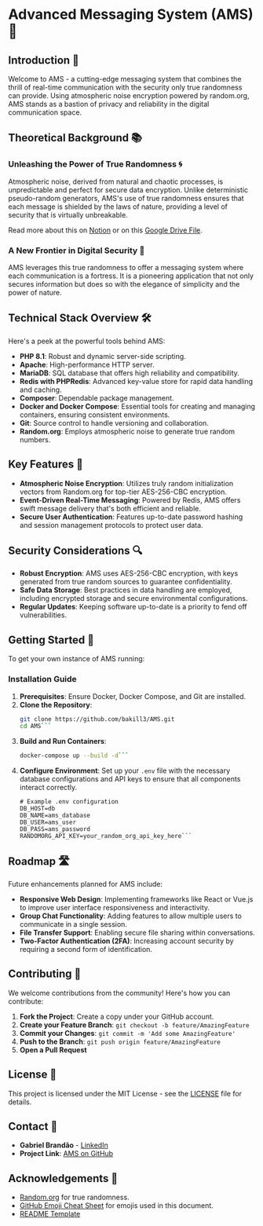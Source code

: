 # Advanced Messaging System (AMS) 🚀

## Introduction 🌟

Welcome to AMS - a cutting-edge messaging system that combines the thrill of real-time communication with the security only true randomness can provide. Using atmospheric noise encryption powered by random.org, AMS stands as a bastion of privacy and reliability in the digital communication space.

## Theoretical Background 📚

### Unleashing the Power of True Randomness 🌀

Atmospheric noise, derived from natural and chaotic processes, is unpredictable and perfect for secure data encryption. Unlike deterministic pseudo-random generators, AMS's use of true randomness ensures that each message is shielded by the laws of nature, providing a level of security that is virtually unbreakable.

Read more about this on [Notion](https://github.com/bakill3/AMS/blob/develop/LICENSE.md) or on this [Google Drive File](https://drive.google.com/file/d/1DLVSVBIeuG7bleG1NpNQTyPwsFRmyrUx/view?usp=sharing).

### A New Frontier in Digital Security 🔐

AMS leverages this true randomness to offer a messaging system where each communication is a fortress. It is a pioneering application that not only secures information but does so with the elegance of simplicity and the power of nature.

## Technical Stack Overview 🛠️

Here's a peek at the powerful tools behind AMS:

- **PHP 8.1**: Robust and dynamic server-side scripting.
- **Apache**: High-performance HTTP server.
- **MariaDB**: SQL database that offers high reliability and compatibility.
- **Redis with PHPRedis**: Advanced key-value store for rapid data handling and caching.
- **Composer**: Dependable package management.
- **Docker and Docker Compose**: Essential tools for creating and managing containers, ensuring consistent environments.
- **Git**: Source control to handle versioning and collaboration.
- **Random.org**: Employs atmospheric noise to generate true random numbers.

## Key Features 🌈

- **Atmospheric Noise Encryption**: Utilizes truly random initialization vectors from Random.org for top-tier AES-256-CBC encryption.
- **Event-Driven Real-Time Messaging**: Powered by Redis, AMS offers swift message delivery that's both efficient and reliable.
- **Secure User Authentication**: Features up-to-date password hashing and session management protocols to protect user data.

## Security Considerations 🔍

- **Robust Encryption**: AMS uses AES-256-CBC encryption, with keys generated from true random sources to guarantee confidentiality.
- **Safe Data Storage**: Best practices in data handling are employed, including encrypted storage and secure environmental configurations.
- **Regular Updates**: Keeping software up-to-date is a priority to fend off vulnerabilities.

## Getting Started 🚀

To get your own instance of AMS running:

### Installation Guide

1. **Prerequisites**: Ensure Docker, Docker Compose, and Git are installed.
2. **Clone the Repository**:
   ```bash
   git clone https://github.com/bakill3/AMS.git
   cd AMS```
3. **Build and Run Containers**:
    ```bash
    docker-compose up --build -d```
4. **Configure Environment**:
   Set up your `.env` file with the necessary database configurations and API keys to ensure that all components interact correctly.
   ```plaintext
   # Example .env configuration
   DB_HOST=db
   DB_NAME=ams_database
   DB_USER=ams_user
   DB_PASS=ams_password
   RANDOMORG_API_KEY=your_random_org_api_key_here```

## Roadmap 🛣️

Future enhancements planned for AMS include:
- **Responsive Web Design**: Implementing frameworks like React or Vue.js to improve user interface responsiveness and interactivity.
- **Group Chat Functionality**: Adding features to allow multiple users to communicate in a single session.
- **File Transfer Support**: Enabling secure file sharing within conversations.
- **Two-Factor Authentication (2FA)**: Increasing account security by requiring a second form of identification.

## Contributing 🤝

We welcome contributions from the community! Here's how you can contribute:
1. **Fork the Project**: Create a copy under your GitHub account.
2. **Create your Feature Branch**: `git checkout -b feature/AmazingFeature`
3. **Commit your Changes**: `git commit -m 'Add some AmazingFeature'`
4. **Push to the Branch**: `git push origin feature/AmazingFeature`
5. **Open a Pull Request**

## License 📜

This project is licensed under the MIT License - see the [LICENSE](https://github.com/bakill3/AMS/blob/develop/LICENSE.md) file for details.

## Contact 📧

- **Gabriel Brandão** - [LinkedIn](https://www.linkedin.com/in/gabriel-brandao-2000-pt/)
- **Project Link**: [AMS on GitHub](https://github.com/bakill3/AMS)

## Acknowledgements 🎉

- [Random.org](https://www.random.org/) for true randomness.
- [GitHub Emoji Cheat Sheet](https://www.webpagefx.com/tools/emoji-cheat-sheet) for emojis used in this document.
- [README Template](https://github.com/othneildrew/Best-README-Template)

